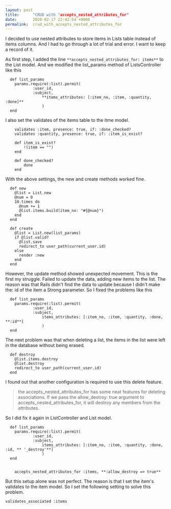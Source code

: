 ```yaml
---
layout: post
title:      "CRUD with "accepts_nested_attributes_for"
date:       2020-02-17 22:42:54 +0000
permalink:  crud_with_accepts_nested_attributes_for
---
```



I decided to use nested attributes to store items in Lists table instead of items columns.  And I had to go through a lot of trial and error. I want to keep a record of it.

As  first step, I added the line `**accepts_nested_attributes_for: items**` to the List model. And we modified the list_params method of ListsController like this

```
  def list_params
    params.require(:list).permit(
		    :user_id, 
		    :subject, 
				**items_attributes: [:item_no, :item, :quantity, :done]**
				)
  end 
```

I also set the validates of the items table to the itme model.

```
    validates :item, presence: true, if: :done_checked?
    validates :quantity, presence: true, if: :item_is_exist?

    def item_is_exist?
        !(item == "") 
    end

    def done_checked?
        done
    end
```

With the above settings, the new and create methods worked fine.

```
  def new
    @list = List.new
    @num = 0
    10.times do
      @num += 1
      @list.items.build(item_no: "#{@num}")
    end
  end

  def create
    @list = List.new(list_params)
    if @list.valid?
      @list.save
      redirect_to user_path(current_user.id)
    else
      render :new
    end
  end
```

However, the update method showed unexpected movement. This is the first my struggle. Failed to update the data, adding new items to the list. The reason was that Rails didn't find the data to update because I didn't make the: id of the item a Strong parameter. So I fixed the problems like this

```
  def list_params
    params.require(:list).permit(
		    :user_id, 
		    :subject, 
				items_attributes: [:item_no, :item, :quantity, :done, **:id**]
				)
  end 
```

The next problem was that when deleting a list, the items in the list were left in the database without being erased.

```
  def destroy
    @list.items.destroy
    @list.destroy
    redirect_to user_path(current_user.id)
  end
```

I found out that another configuration is required to use this delete feature.

> the accepts_nested_attributes_for has some neat features for deleting associations. If we pass the allow_destroy: true argument to accepts_nested_attributes_for, it will destroy any members from the attributes.
> 

So I did fix it again in ListController and List model.

```
  def list_params
    params.require(:list).permit(
		    :user_id, 
		    :subject, 
				items_attributes: [:item_no, :item, :quantity, :done, :id, ** '_destroy'**]
				)
  end 
	
	
	accepts_nested_attributes_for :items, **:allow_destroy => true**
```

But this setup alone was not perfect.
The reason is that I set the item's validates to the item model. So I set the following setting to solve this problem.

```
validates_associated :items
```


